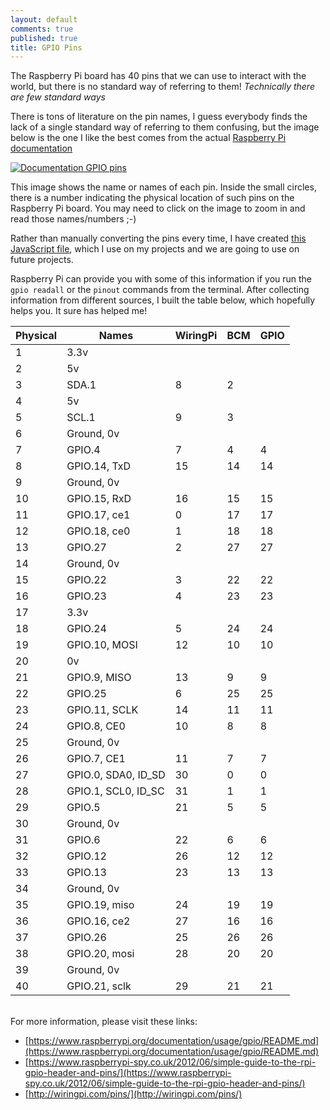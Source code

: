 ```yaml
---
layout: default
comments: true
published: true
title: GPIO Pins
---
```


The Raspberry Pi board has 40 pins that we can use to interact with the world, but there is no standard way of referring to them! _Technically there are few standard ways_

There is tons of literature on the pin names, I guess everybody finds the lack of a single standard way of referring to them confusing, but the image below is the one I like the best comes from the actual [Raspberry Pi documentation](https://www.raspberrypi.org/documentation/usage/gpio/)

<a href="/assets/blog/2021-04-18/DocumentationGPIO.png" style="cursor: zoom-in;">![Documentation GPIO pins](/assets/blog/2021-04-18/DocumentationGPIO.png)</a>

This image shows the name or names of each pin. Inside the small circles, there is a number indicating the physical location of such pins on the Raspberry Pi board. You may need to click on the image to zoom in and read those names/numbers ;-)

Rather than manually converting the pins every time, I have created [this JavaScript file](https://github.com/eltoroit/etRPIO/blob/master/pins.js), which I use on my projects and we are going to use on future projects.

Raspberry Pi can provide you with some of this information if you run the `gpio readall` or the `pinout` commands from the terminal. After collecting information from different sources, I built the table below, which hopefully helps you. It sure has helped me!

| Physical | Names               | WiringPi | BCM | GPIO |
| -------- | ------------------- | -------- | --- | ---- |
| 1        | 3.3v                |          |     |      |
| 2        | 5v                  |          |     |      |
| 3        | SDA.1               | 8        | 2   |      |
| 4        | 5v                  |          |     |      |
| 5        | SCL.1               | 9        | 3   |      |
| 6        | Ground, 0v          |          |     |      |
| 7        | GPIO.4              | 7        | 4   | 4    |
| 8        | GPIO.14, TxD        | 15       | 14  | 14   |
| 9        | Ground, 0v          |          |     |      |
| 10       | GPIO.15, RxD        | 16       | 15  | 15   |
| 11       | GPIO.17, ce1        | 0        | 17  | 17   |
| 12       | GPIO.18, ce0        | 1        | 18  | 18   |
| 13       | GPIO.27             | 2        | 27  | 27   |
| 14       | Ground, 0v          |          |     |      |
| 15       | GPIO.22             | 3        | 22  | 22   |
| 16       | GPIO.23             | 4        | 23  | 23   |
| 17       | 3.3v                |          |     |      |
| 18       | GPIO.24             | 5        | 24  | 24   |
| 19       | GPIO.10, MOSI       | 12       | 10  | 10   |
| 20       | 0v                  |          |     |      |
| 21       | GPIO.9, MISO        | 13       | 9   | 9    |
| 22       | GPIO.25             | 6        | 25  | 25   |
| 23       | GPIO.11, SCLK       | 14       | 11  | 11   |
| 24       | GPIO.8, CE0         | 10       | 8   | 8    |
| 25       | Ground, 0v          |          |     |      |
| 26       | GPIO.7, CE1         | 11       | 7   | 7    |
| 27       | GPIO.0, SDA0, ID_SD | 30       | 0   | 0    |
| 28       | GPIO.1, SCL0, ID_SC | 31       | 1   | 1    |
| 29       | GPIO.5              | 21       | 5   | 5    |
| 30       | Ground, 0v          |          |     |      |
| 31       | GPIO.6              | 22       | 6   | 6    |
| 32       | GPIO.12             | 26       | 12  | 12   |
| 33       | GPIO.13             | 23       | 13  | 13   |
| 34       | Ground, 0v          |          |     |      |
| 35       | GPIO.19, miso       | 24       | 19  | 19   |
| 36       | GPIO.16, ce2        | 27       | 16  | 16   |
| 37       | GPIO.26             | 25       | 26  | 26   |
| 38       | GPIO.20, mosi       | 28       | 20  | 20   |
| 39       | Ground, 0v          |          |     |      |
| 40       | GPIO.21, sclk       | 29       | 21  | 21   |

<br/>
For more information, please visit these links:

- [https://www.raspberrypi.org/documentation/usage/gpio/README.md](https://www.raspberrypi.org/documentation/usage/gpio/README.md)
- [https://www.raspberrypi-spy.co.uk/2012/06/simple-guide-to-the-rpi-gpio-header-and-pins/](https://www.raspberrypi-spy.co.uk/2012/06/simple-guide-to-the-rpi-gpio-header-and-pins/)
- [http://wiringpi.com/pins/](http://wiringpi.com/pins/)
